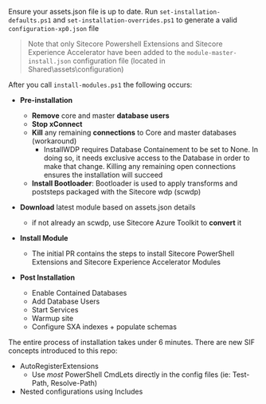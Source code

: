 Ensure your assets.json file is up to date.
Run `set-installation-defaults.ps1` and `set-installation-overrides.ps1` to generate a valid `configuration-xp0.json` file

> Note that only Sitecore Powershell Extensions and Sitecore Experience Accelerator have been added to the `module-master-install.json` configuration file (located in Shared\assets\configuration)
> 

After you call `install-modules.ps1` the following occurs:

- **Pre-installation**
  - **Remove** core and master **database users**
  - **Stop xConnect**
  - **Kill** any remaining **connections** to Core and master databases (workaround)
    - InstallWDP requires Database Containement to be set to None. In doing so, it needs exclusive access to the Database in order to make that change. Killing any remaining open connections ensures the installation will succeed
  - **Install Bootloader**: Bootloader is used to apply transforms and poststeps packaged with the Sitecore wdp (scwdp)

- **Download** latest module based on assets.json details
  - if not already an scwdp, use Sitecore Azure Toolkit to **convert** it

- **Install Module**
  - The initial PR contains the steps to install Sitecore PowerShell Extensions and Sitecore Experience Accelerator Modules

- **Post Installation**
  - Enable Contained Databases
  - Add Database Users
  - Start Services
  - Warmup site
  - Configure SXA indexes + populate schemas

The entire process of installation takes under 6 minutes. There are new SIF concepts introduced to this repo:
- AutoRegisterExtensions
  - Use _most_ PowerShell CmdLets directly in the config files (ie: Test-Path, Resolve-Path)
- Nested configurations using Includes

